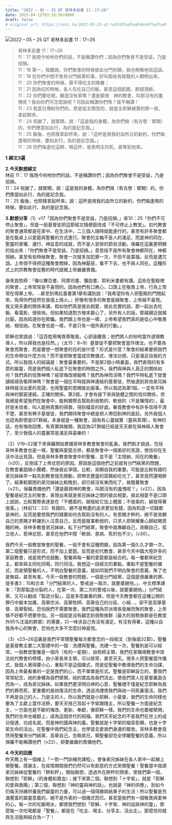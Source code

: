 ```yaml
---
title: "2022 – 05 – 25 QT 哥林多前書 11：17~26"
date: 2025-04-12T03:33:56+0800
draft: false
# original_url: https://cmtc.tw/2022-05-25-qt-%e5%93%a5%e6%9e%97%e5%a4%9a%e5%89%8d%e6%9b%b8-11%ef%bc%9a1726
---
```


![2022 – 05 – 25 QT 哥林多前書 11：17~26](/images/qt.jpg  "2022 – 05 – 25 QT 哥林多前書 11：17~26")

> 哥林多前書 11：17~26  
> 11：17 我現今吩咐你們的話，不是稱讚你們；因為你們聚會不是受益，乃是招損。  
> 11：18 第一，我聽說，你們聚會的時候彼此分門別類，我也稍微地信這話。  
> 11：19 在你們中間不免有分門結黨的事，好叫那些有經驗的人顯明出來。  
> 11：20 你們聚會的時候，算不得吃主的晚餐；  
> 11：21 因為吃的時候，各人先吃自己的飯，甚至這個飢餓，那個酒醉。  
> 11：22 你們要吃喝，難道沒有家嗎？還是藐視　神的教會，叫那沒有的羞愧呢？我向你們可怎麼說呢？可因此稱讚你們嗎？我不稱讚！  
> 11：23 我當日傳給你們的，原是從主領受的，就是主耶穌被賣的那一夜，拿起餅來，  
> 11：24 祝謝了，就擘開，說：「這是我的身體，為你們捨（有古卷：擘開）的，你們應當如此行，為的是記念我。」  
> 11：25 飯後，也照樣拿起杯來，說：「這杯是用我的血所立的新約，你們每逢喝的時候，要如此行，為的是記念我。」  
> 11：26 你們每逢吃這餅，喝這杯，是表明主的死，直等到他來。

**1.經文3遍**

**2.今天默想經文**  
林前 11：17 我現今吩咐你們的話，不是稱讚你們；因為你們聚會不是受益，乃是招損。  
11：24 祝謝了，就擘開，說：這是我的身體，為你們捨（有古卷：擘開）的，你們應當如此行，為的是記念我。  
11：25 飯後，也照樣拿起杯來，說：這杯是用我的血所立的新約，你們每逢喝的時候，要如此行，為的是記念我。

**3.默想分享**（1）v17「因為你們聚會不是受益，乃是招損。」來10：25「你們不可停止聚會」，但是一般基督徒把這節經文隨便竄改成「不可停止上教堂」。初代教會的聚會通常都是在家中、在生活中，二三個人隨時就能進行的，甚至有許多聚會都是在飯桌上以愛筵與聖餐的方式進行。聚會的主軸不是人的滿足，而是神的同在、聖靈的掌權、運行、神旨意的成就，而不是人安排的節目活動。保羅在這裏更明顯的指出來：「你們聚會不是受益，乃是招損。」意思指不是所有聚會神都同在，神都悅納，甚至有些時候聚會，聚會一次就多加犯罪一次，不但不是蒙福，反而是遭咒詛。上帝恨不得把這種聚會關掉，因為神厭惡，看不下去，也不與人同在。這種形式上的宗教聚會從舊約時代就被上帝嚴嚴責備。

康來昌牧師：「像以賽亞書、阿摩司書、彌迦書、耶利米書都有講，這些在聖殿裡的聚會，上帝常常是不喜悅的。因為他們有口無心，口頭上在敬畏上帝，行為上常常在得罪上帝。…甚至到瑪拉基書第1章有講到說：『我希望你有人把聖殿的門關起來，免得你們徒然在我壇上燒火。』好像有很多的聚會是越聚會，上帝越不喜悅。我又用夫妻的關係來講，假如他們真是彼此相愛、彼此忠實的話，那一起出去吃飯、看電影，很愉快。但如果知道對方根本變心了，另外有人的話，那越親近就越討厭，因為知道你在欺騙。我們跟上帝也是一樣，上帝希望我們真的是從心中敬畏祂、相信祂。在聚會也是一樣，不是只有一個外表的行動。」

耶穌也曾說過：「這百姓用嘴唇尊敬我，心卻遠離我；他們將人的吩咐當作道理教導人，所以拜我也是枉然。」（太15：8~9）基督徒不要把聚會當作律法，也不要為聚會而聚會，而是要想一想聚會的目的是什麼？形式是什麼？聚會的結果要把我們的生命帶往什麼方向？而不是把聚會當成宗教儀式、律法功德、只是滿足自我的方式。所以我個人的結論是：聚會最重要的，不是那2個小時裏面，我們表現的有多麼的屬靈，而是我們個人私底下在聚會的時間之外，我們與神與人真正的關係如何？我們真的信靠神嗎？經常悔改順服嗎？我們為神而活嗎？我們平時私底下就會讀經禱告敬拜神嗎？聚會是一個在平時就與神連結的基督徒，然後遇到其他弟兄姊妹時就活出愛的見證，也用聖靈的恩賜彼此服事。所以我認為第1個，一定有平時與神的緊密連結，正確的關係。第2個，才會有接下來與肢體之間的信仰關係，但我總是希望我們在聚會中，能夠實際去幫助到弱勢的、軟弱的（不是懶惰的），最好是未信者，叫人能夠真實的得救，得到福音的好處。畢竟教會中有許多信得不清不楚，甚至有稗子基督徒，我們期待聚會中總是把人帶回到神的面前。另外我個人也認為即使是QT群組，本身就是一種聚會，因為有心靈誠實（靈與真理），有神的話，也有悔改回應，有真實與敞開，我認為QT群組已經是天天都在與神與人聚會了，至少我個人的靈裏常是滿足與喜樂的！

（2）V19~22接下來保羅開始責備哥林多教會聚會的亂象。我們剛才說過，包括哥林多教會也是一樣，聖餐與愛筵合併，都是聚會中一個美好的見證，使信仰在生活中活出見證。但是哥林多教會聚會中的聖餐，並不是「主悅納、同在的晚餐」（v20），反倒成了上帝忿怒的原因。原因是這個他們之前就有分門結黨的問題，在教會裏面搞小團體，然後彼此爭競，比較，突顯自我的重要。可能是比較有錢的弟兄姊妹早一點先到教會就先開動，把帶去豐盛的菜餚給吃光了，甚至竟然還喝醉了。結果較窮困的弟兄姊妹比較晚到，卻已經沒有東西吃了，挨餓著聚會（v21）。保羅責備他們「還是藐視神的教會，叫那沒有的羞愧呢？」（v22）。因為聖餐是紀念主的聚會，表現出來就是弟兄姊妹之間的彼此相愛。彼此相愛不是口頭上說說，比較實際表達是在「不體面的，越發給它加上體面；不俊美的，越發得著俊美。」（林前12：23）有錢的，絕不是無盡的追求更加有錢，因為知道一切錢都是神的，反而是要想我們的錢要如何去幫助沒有的人。有恩賜才幹的，絕不是突顯自己的恩賜才幹讓別人注意自己，反而是服事軟弱的，只求人把榮耀重心歸給賜恩賜的神。哥林多教會弟兄姊妹，私下分門結黨，聚會中就專顧自己，突顯自己，孤立他人，惹神忿怒，甚至在他們中間「軟弱、患病、死的也不少」（v30）。

我們今天一般教堂聚會的聖餐，一般不會有這種問題，因為第一個久久才領一次，第二個聖餐只是形式，而不加上愛筵。反而是初代教會，甚至今天中國大陸許多的家庭教會，或是我們也鼓勵，聖餐與每一餐的愛筵都是結合的。每一餐都來紀念主，都來與主同吃同喝，同行同活。我想這一段經文的重點，重點不是聖餐的儀式，而是領聖餐的人，不明白聖餐的意義，就如同我們不明白聚會的意義，聚了也是無益，甚至有害。今天一般教會的問題，一個是分門結黨，這個是很嚴重的罪。提多書3：10和合本「分門結黨的人，警戒過一兩次，就要棄絕他。」、中文標準譯本：「對那製造分裂的人，在第一次、第二次的警戒以後，就要棄絕他。」分門結黨，又可以翻成「製造分裂」，這是多麼嚴重的罪。但是今天教會都在這種公開的罪行中變本加厲，高舉宗派、高舉牧師、高舉自己的分區、小組…，卻不是高舉基督、高舉聖經。恐怕我們不需要聚會，我們這種為宗派增長發展而聚的聚會，上帝搞不好都不想要參加。另一個就是沒有顧念到弱勢族群（最大的弱勢族群是在教堂外95%沈淪的群眾）的需要，只一味求自己有沒有滿足，有沒有得著，這種以自我為中心的聚會，恐怕也大多不怎麼討神喜悅。

（3）v23~26這裏是我們平常領聖餐每次都會念的一段經文（到後面32節）。聖餐是基督教主要二大聖禮中的一個：洗禮與聖餐。洗禮一生一次，聖餐則是可以經常。一般教堂聖餐是一個月（有的一星期），由牧師主領，我們在家職場教會中效法初代教會的榜樣，由小家長來主領，可以經常，甚至天天。很多人把聖餐當作儀式，我個人覺得要小心，重點不是這個儀式，而是從聖餐中教導我們的生命功課，因為上帝最看重的一定是我們的心，而不單單是形式。聖餐是耶穌設立的，要我們常常紀念，祂的身體為我們擘開，祂的寶血為我們流出，使我們眾人在基督裏面合而為一，成為弟兄姊妹。如果我們更深明白神的心意，聖餐禮不僅是紀念耶穌為我們的罪而死，更重要的是祂復活的生命，透過洗禮使我們與祂一同死裏復活。我們不再是自己的人，乃是主的人，所以我們就是小耶穌、小基督，我們的生命同樣也要為了主獻上當作活祭，要天天捨己背起十字架跟隨主，所以聖餐一方面是紀念主，一方面也是不斷的悔改、更新、奉獻，像耶穌一樣。我們的生命也要被擘開，我們的生命也被獻上，成為這個世代的祝福。我們天天紀念的不是我們在世上的成功發達、功成名就，而是神的國與神的義。聖餐就是十字架的福音彰顯，也是十字架生命的活出。在聖餐中我們紀念主，也學習去愛我們身邊的鄰舍。哥林多教會竟然用聖餐來分門結黨、高舉自己，忽略弟兄，領聖餐卻完全悖離聖餐的意義，所以保羅不能稱讚他們（v22），卻要嚴嚴的責備他們。

**4.今天的回應**  
昨天晚上有一個線上「一對一門訓補充課程」，會後弟兄姊妹在各人家中一起線上領聖餐。感謝主，在疫情期間我們仍然可以有創意的方式來領聖餐！聖餐當中我請弟兄姊妹從聖餐的「餅和杯」，開始聯想，透過外在餅杯的預表，使我們第一個，聯想到「耶穌」（的身體和寶血）；接下來第二個，聯想到「十字架」，就是「耶穌的愛與救贖」；第三個，聯想到「神的靈與神的話」，也就是「神的供應」，到如今仍每天持續供養我們屬靈的力量，可以過一個得勝與結果子的生活！所以聖餐是充滿豐富的屬靈意義的，絕不是外表的一個儀式而已。甚至當我們有一個敬畏與愛神的心，每一次的吃飯喝水，都使我們想到「耶穌、十字架、神的話與神的靈」，那麼每一次吃喝都是「聖餐」，都是在「吃主、喝主、分享主、活出主」，那麼信仰就與生活能夠結合為一了！